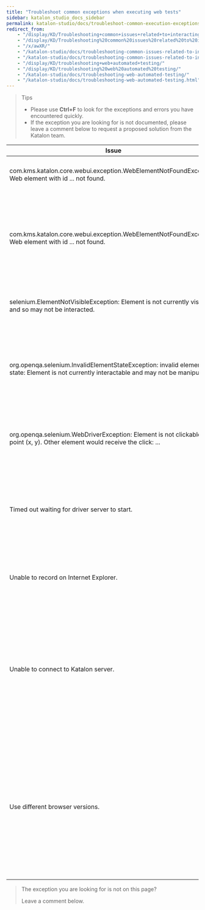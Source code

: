```yaml
---
title: "Troubleshoot common exceptions when executing web tests"
sidebar: katalon_studio_docs_sidebar
permalink: katalon-studio/docs/troubleshoot-common-execution-exceptions-web-test.html
redirect_from:
    - "/display/KD/Troubleshooting+common+issues+related+to+interacting+with+an+element/"
    - "/display/KD/Troubleshooting%20common%20issues%20related%20to%20interacting%20with%20an%20element/"
    - "/x/awXR/"
    - "/katalon-studio/docs/troubleshooting-common-issues-related-to-interacting-with-an-element/"
    - "/katalon-studio/docs/troubleshooting-common-issues-related-to-interacting-with-an-element.html"
    - "/display/KD/troubleshooting+web+automated+testing/"
    - "/display/KD/troubleshooting%20web%20automated%20testing/"
    - "/katalon-studio/docs/troubleshooting-web-automated-testing/"
    - "/katalon-studio/docs/troubleshooting-web-automated-testing.html"
---
```


> Tips
>
>* Please use **Ctrl+F** to look for the exceptions and errors you have encountered quickly.
>* If the exception you are looking for is not documented, please leave a comment below to request a proposed solution from the Katalon team.

<table>
    <thead>
        <tr>
            <th>Issue</th>
            <th>Solution</th>
        </tr>
    </thead>
    <tbody>
        <tr>
            <td>
                    com.kms.katalon.core.webui.exception.WebElementNotFoundException: Web element with id ... not found.</td>
            <td>
                    <p>Update WebDriver via the Katalon tool:</p>
                    On main toolbar, select 
                    <b>Tool &gt;&nbsp;Update WebDrivers&nbsp;&gt; select the corresponding browser in the drop-down list.</b>
            </td>
        </tr>
        <tr>
            <td>com.kms.katalon.core.webui.exception.WebElementNotFoundException: Web element with id ... not found.</td>
            <td>
                <p>
                    Try one of the following solutions to resolve the issue:
                <ol>
                    <li>Correct the element's XPath locator.
                        <ul>
                            <li>Open your page using Chrome.</li>
                            <li>Right-click on your desired test object &gt;&nbsp;select <b>Inspect</b>.</li>
                            <li>In the <b>Elements</b> tab of <strong>DevTool</strong>, right-click on your target object and select <b>Copy</b> &gt;&nbsp;<b>Copy XPath</b>.
                            <li>Open your test object in Katalon Studio &gt;&nbsp;update XPath property with the copied value.</li>
                        </ul>
                    </li>
                    <li><a href="https://docs.katalon.com/katalon-studio/docs/optimizing-object-identification-and-tools.html">Optimize object identification and tools.</a></li>
                </p>
                </ol>
            </td>
        </tr>
        <tr>
            <td>
                selenium.ElementNotVisibleException: Element is not currently visible and so may not be interacted.
            </td>
            <td>
            Add the <a href="display/KD/%5BWebUI%5D+Wait+For+Element+Visible">Wait For Element Visible</a> step before the one having this issue. For example:
            <pre><code class="language-groovy">WebUI.openBrowser('http://demoaut.katalon.com')
WebUI.waitForElementVisible(findtestObject('btn_Login'),30)
WebUI.click(findTestObject('btn_Login'))</code></pre>
            </td>
        </tr>
        <tr>
            <td>org.openqa.selenium.InvalidElementStateException: invalid element state: Element is not currently interactable and may not be manipulated.</td>
            <td>
                <p>
                    Try one of the following solutions to resolve the issue:
                    <ol>
                        <li>Wait until the element is visible.
                        <li>Set a value directly using Javascript.
                    </ol>
                        <pre><code class="language-groovy">import com.kms.katalon.core.webui common.WebUiCommonHelper
WebElement element = WebUiCommonHelper.findWebElement(findTestObject('your/object'),30)
WebUI.executeJavaScript("arguments[0].value='Your Value'", Arrays.asList(element))</code></pre>
                </p>
            </td>
        </tr>
        <tr>
            <td>org.openqa.selenium.WebDriverException: Element is not clickable at point (x, y). Other element would receive the click: ...</td>
            <td>
                <p> 
                    Click on the element using <a href="/display/KD/%5BWebUI%5D+Execute+JavaScript">Javascript</a> instead.
                    <pre><code>import com.kms.katalon.core.webui.common.WebUiCommonHelper
WebElement element = WebUiCommonHelper.findWebElement(findTestObject('your/object'),30)
WebUI.executeJavaScript("arguments[0].click", Arrays.asList(element))</code></pre>
                </p>
            </td>
        </tr>
        <tr>
            <td>Timed out waiting for driver server to start.</td>
            <td>
                    <ul>
                        <li>Download correct Edge driver from this page: <a href="https://developer.microsoft.com/en-us/microsoft-edge/tools/webdriver/">https://developer.microsoft.com/en-us/microsoft-edge/tools/webdriver/</a> based on your OS build (Go to <b>Start</b> > <b>Settings</b> > <b>System</b> > <b>About</b> and locate the number next to OS Build on the screen).
                        <li>Copy downloaded Edge driver and replace it in existing edgedriver folder of Katalon Studio. For example: <strong>C:\\Katalon\_Studio\_Windows_64-4.8\\configuration\\resources\\drivers\\edgedriver</strong>
                    </ul>
            </td>
        </tr>
        <tr>
            <td>Unable to record on Internet Explorer.</td>
            <td>
                <ul>
                    <li>Open 'Manage Add-ons' in Internet Explorer: <a href="https://support.microsoft.com/en-us/help/17447/windows-internet-explorer-11-manage-add-ons">https://support.microsoft.com/en-us/help/17447/windows-internet-explorer-11-manage-add-ons</a>.
                    <li>Enable the RecorderExtension.RecorderBHO.
                    <img src="https://github.com/katalon-studio/docs-images/raw/master/katalon-studio/docs/troubleshooting-web-automated-testing/image2017-10-27-163A293A17.png" width=85%>
                <ul>
            </td>
        </tr>
        <tr>
            <td>Unable to connect to Katalon server.</td>
            <td>
                <p>
                    Allow the following .exe files to communicate through Windows Firewall. Here is the full <a href="https://www.howtogeek.com/howto/uncategorized/how-to-create-exceptions-in-windows-vista-firewall/">guide</a> to access this interface:
                </p>
                    <ul>
                        <li> geckodriver.exe
                        <li> chromedriver.exe
                        <li> iedriverserver.exe
                    </ul>
                <p> 
                    These executable files can be located in: <strong>&lt;Katalon Studio folder&gt;\\configuration\\resources\\drivers</strong>.
                </p>
                <img src="https://github.com/katalon-studio/docs-images/raw/master/katalon-studio/docs/troubleshooting-web-automated-testing/Screen-Shot-2018-04-24-at-13.51.51.png" width=85%>
                <img src="https://github.com/katalon-studio/docs-images/raw/master/katalon-studio/docs/troubleshooting-web-automated-testing/Screen-Shot-2018-04-24-at-13.51.41.png" width=85%>
                <p>
                    You may also need to add Google Chrome (chrome.exe) and Firefox (firefox.exe) in the worst case if your current Windows Firewall block them as well.
                </p>
            </td>
        </tr>
        <tr>
            <td>Use different browser versions.</td>
            <td>In case you want Katalon Studio to use different versions besides the current installed version, there are two ways to do it:
                <ol>
                    <li>Use custom keywords.
                    <li>
                        <ul>
                            <li>These Firefox instances should be installed on your machine first.
                            <li>Create a <a href="/display/KD/Define+custom+keywords">custom keyword</a> to open the browser. Press Ctrl + Shift + O to automatically import necessary packages.
                            <details>
                                <summary>Learn more.</summary>
                                <pre><code>package com.example

import org.openqa.selenium.WebDriver
import org.openqa.selenium.chrome.ChromeDriver
import org.openqa.selenium.chrome.ChromeOptions
import org.openqa.selenium.firefox.FirefoxDriver
import com.kms.katalon.core.annotation.Keyword
import com.kms.katalon.core.webui.driver.DriverFactory

public class WebUICustomKeywords {
 @Keyword
 def openFirefoxBrowser(String firefoxPath, String firefoxDriver) {
  //Set path to Firefox version
  System.setProperty("webdriver.firefox.bin", firefoxPath)
  //Set path to Firefox driver: <Katalon Studio folder>\configuration\resources\drivers\firefox_win64\geckodriver.exe
  System.setProperty("webdriver.gecko.driver", firefoxDriver)
  WebDriver driver = new FirefoxDriver()
  DriverFactory.changeWebDriver(driver)
 }

 @Keyword

 def openChromeBrowser(String chromeDriverPath, String chromePath)
 {
//Set path to chromedriver driver: <Katalon Studio folder>\configuration\resources\drivers\chrome_win32\chromedriver.exe
  System.setProperty("webdriver.chrome.driver", chromeDriverPath)
  ChromeOptions options = new ChromeOptions()
  //Set path to Chrome binary
  options.setBinary(chromePath)
  WebDriver driver = new ChromeDriver(options)
  DriverFactory.changeWebDriver(driver)
 }
}</code></pre>
</details>
                            <li>In a test case, <strong>use this custom keyword instead of 'Open Browser' keyword</strong>. 
                            <details>
                                <summary>For example.</summary>
                                    <pre><code>CustomKeywords.'com.example.WebUICustomKeywords.openFirefoxBrowser'('C:\\Program Files\\Mozilla Firefox 52\\firefox.exe', 
 'C:\\5.4\\Katalon Studio Windows 64\\configuration\\resources\\drivers\\firefox_win64\\geckodriver.exe')

WebUI.navigateToUrl(GlobalVariable.G_SiteURL)

WebUI.click(findTestObject('Page_CuraHomepage/btn_MakeAppointment'))</code></pre>
</details>
                            <li>Downgrade browser's version:  
    Another approach is downgrade your current browser's version to a version you want. If you want to use a very old version of your current browser, you may need to downgrade or upgrade browser's drivers as well as Selenium WebDriver, please refer to this <a href="https://docs.katalon.com/display/KD/Update+or+Replace+Web+Browser+Drivers+and+Selenium">guide</a>.
    </tbody>
</table>

> The exception you are looking for is not on this page?
>
> Leave a comment below.